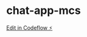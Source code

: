 # chat-app-mcs

[Edit in Codeflow ⚡️](https://stackblitz.com/~/github.com/motconmeowpeo/chat-app-mcs)